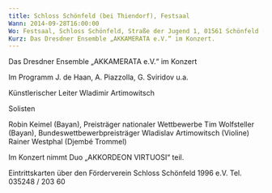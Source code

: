 ```yaml
---
title: Schloss Schönfeld (bei Thiendorf), Festsaal
Wann: 2014-09-28T16:00:00
Wo: Festsaal, Schloss Schönfeld, Straße der Jugend 1, 01561 Schönfeld (bei Thiendorf)
Kurz: Das Dresdner Ensemble „AKKAMERATA e.V.“ im Konzert.
---
```


Das Dresdner Ensemble „AKKAMERATA e.V.“ im Konzert

Im Programm J. de Haan, A. Piazzolla, G. Sviridov u.a.


Künstlerischer Leiter
Wladimir Artimowitsch


Solisten

Robin Keimel (Bayan), Preisträger nationaler Wettbewerbe
Tim Wolfsteller (Bayan), Bundeswettbewerbpreisträger
Wladislav Artimowitsch (Violine)
Rainer Westphal (Djembé Trommel) 

Im Konzert nimmt Duo „AKKORDEON VIRTUOSI“ teil.

Eintrittskarten über den Förderverein Schloss Schönfeld 1996 e.V. 
Tel. 035248 / 203 60